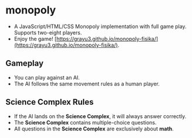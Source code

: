# monopoly

- A JavaScript/HTML/CSS Monopoly implementation with full game play. Supports two-eight players.
- Enjoy the game! [https://grayu3.github.io/monopoly-fisika/](https://grayu3.github.io/monopoly-fisika/).

## Gameplay
- You can play against an AI.
- The AI follows the same movement rules as a human player.

## Science Complex Rules
- If the AI lands on the **Science Complex**, it will always answer correctly.
- The **Science Complex** contains multiple-choice questions.
- All questions in the **Science Complex** are exclusively about **math**.





